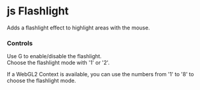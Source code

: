 # js Flashlight
Adds a flashlight effect to highlight areas with the mouse.

### Controls
Use G to enable/disable the flashlight.\
Choose the flashlight mode with '1' or '2'.

If a WebGL2 Context is available, you can use the numbers from '1' to '8' to choose the flashlight mode. 
